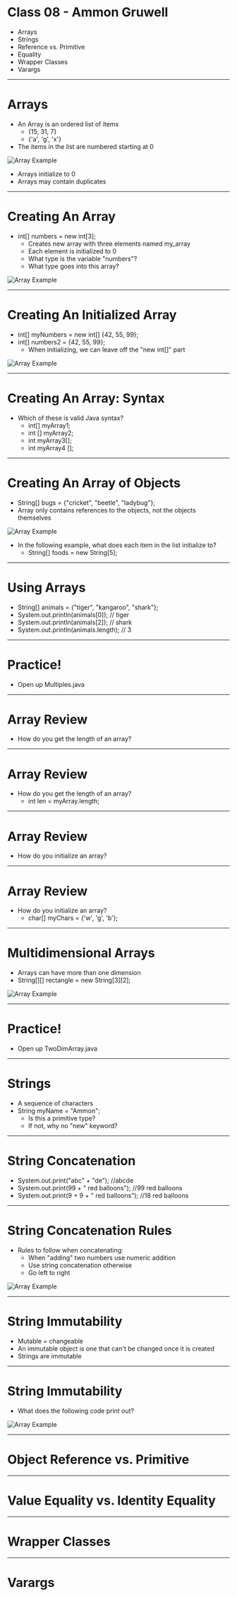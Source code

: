 <!--
$theme: default
page_number: true
footer: Java Class - Class 5
-->
# Class 08 - Ammon Gruwell

- Arrays
- Strings
- Reference vs. Primitive
- Equality
- Wrapper Classes
- Varargs
-----------------------------------------------------------------------------
# Arrays

- An Array is an ordered list of items
  - {15, 31, 7}
  - {'a', 'g', 'x'}
- The items in the list are numbered starting at 0

![Array Example](assets/empty_array.png)

- Arrays initialize to 0
- Arrays may contain duplicates
-----------------------------------------------------------------------------
# Creating An Array

- int[] numbers = new int[3];
  - Creates new array with three elements named my_array
  - Each element is initialized to 0
  - What type is the variable "numbers"?
  - What type goes into this array?

![Array Example](assets/create_array.png)

-----------------------------------------------------------------------------
# Creating An Initialized Array

- int[] myNumbers = new int[] {42, 55, 99};
- int[] numbers2 = {42, 55, 99};
  - When initializing, we can leave off the "new int[]" part

![Array Example](assets/initialized_array.png)

-----------------------------------------------------------------------------
# Creating An Array: Syntax

- Which of these is valid Java syntax?
  - int[] myArray1;
  - int [] myArray2;
  - int myArray3[];
  - int myArray4 [];

-----------------------------------------------------------------------------
# Creating An Array of Objects

- String[] bugs = {"cricket", "beetle", "ladybug"};
- Array only contains references to the objects, not the objects themselves

![Array Example](assets/string_array.png)
- In the following example, what does each item in the list initialize to?
  - String[] foods = new String[5];
-----------------------------------------------------------------------------
# Using Arrays

- String[] animals = {"tiger", "kangaroo", "shark"};
- System.out.println(animals[0]); // tiger
- System.out.println(animals[2]); // shark
- System.out.println(animals.length); // 3

-----------------------------------------------------------------------------
# Practice!
- Open up Multiples.java
-----------------------------------------------------------------------------
# Array Review
- How do you get the length of an array?

-----------------------------------------------------------------------------
# Array Review
- How do you get the length of an array?
  - int len = myArray.length;

-----------------------------------------------------------------------------
# Array Review
- How do you initialize an array?

-----------------------------------------------------------------------------
# Array Review
- How do you initialize an array?
  - char[] myChars = {'w', 'g', 'b'};

-----------------------------------------------------------------------------
# Multidimensional Arrays
- Arrays can have more than one dimension
- String[][] rectangle = new String[3][2];

![Array Example](assets/multi_array.png)

-----------------------------------------------------------------------------
# Practice!
- Open up TwoDimArray.java
-----------------------------------------------------------------------------
# Strings
- A sequence of characters
- String myName = "Ammon";
  - Is this a primitive type?
  - If not, why no "new" keyword?

-----------------------------------------------------------------------------
# String Concatenation
- System.out.print("abc" + "de"); //abcde
- System.out.print(99 + " red balloons"); //99 red balloons
- System.out.print(9 + 9 + " red balloons"); //18 red balloons

-----------------------------------------------------------------------------
# String Concatenation Rules
- Rules to follow when concatenating:
  - When "adding" two numbers use numeric addition
  - Use string concatenation otherwise
  - Go left to right

![Array Example](assets/string_concat.png)

-----------------------------------------------------------------------------
# String Immutability
- Mutable = changeable
- An immutable object is one that can't be changed once it is created
- Strings are immutable

-----------------------------------------------------------------------------
# String Immutability
- What does the following code print out?

![Array Example](assets/immutable_strings.png)

-----------------------------------------------------------------------------
# Object Reference vs. Primitive

-----------------------------------------------------------------------------
# Value Equality vs. Identity Equality

-----------------------------------------------------------------------------
# Wrapper Classes

-----------------------------------------------------------------------------
# Varargs

